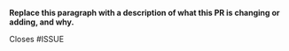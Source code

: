 **Replace this paragraph with a description of what this PR is changing or
adding, and why.**

Closes #ISSUE
